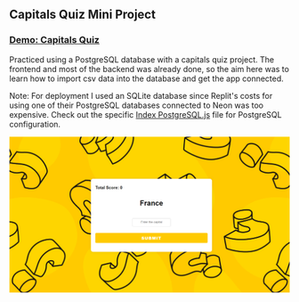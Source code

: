 ## Capitals Quiz Mini Project

### [Demo: Capitals Quiz](https://capitals-mini-project-gdbecker.replit.app/)

Practiced using a PostgreSQL database with a capitals quiz project. The frontend and most of the backend was already done, so the aim here was to learn how to import csv data into the database and get the app connected.

Note: For deployment I used an SQLite database since Replit's costs for using one of their PostgreSQL databases connected to Neon was too expensive. Check out the specific [Index PostgreSQL.js](./index%20postgresql.js) file for PostgreSQL configuration.

!["CapitalsQuiz"](./CapitalsQuiz.png)
